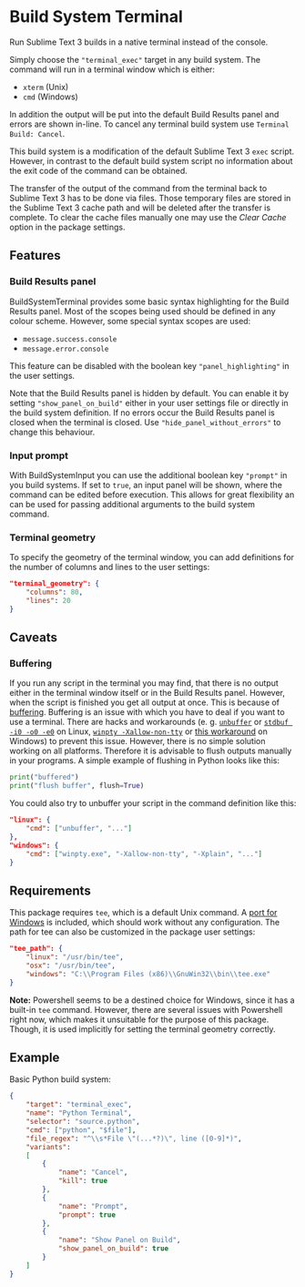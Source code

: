 # Build System Terminal

Run Sublime Text 3 builds in a native terminal instead of the console.

Simply choose the `"terminal_exec"` target in any build system. The command will run in a terminal window which is either:
* `xterm` (Unix)
* `cmd` (Windows)

In addition the output will be put into the default Build Results panel and errors are shown in-line. To cancel any terminal build system use `Terminal Build: Cancel`.

This build system is a modification of the default Sublime Text 3 `exec` script. However, in contrast to the default build system script no information about the exit code of the command can be obtained.

The transfer of the output of the command from the terminal back to Sublime Text 3 has to be done via files. Those temporary files are stored in the Sublime Text 3 cache path and will be deleted after the transfer is complete. To clear the cache files manually one may use the *Clear Cache* option in the package settings.

## Features

### Build Results panel

BuildSystemTerminal provides some basic syntax highlighting for the Build Results panel. Most of the scopes being used should be defined in any colour scheme. However, some special syntax scopes are used:
* `message.success.console`
* `message.error.console`

This feature can be disabled with the boolean key `"panel_highlighting"` in the user settings.

Note that the Build Results panel is hidden by default. You can enable it by setting `"show_panel_on_build"` either in your user settings file or directly in the build system definition. If no errors occur the Build Results panel is closed when the terminal is closed. Use `"hide_panel_without_errors"` to change this behaviour.

### Input prompt

With BuildSystemInput you can use the additional boolean key `"prompt"` in you build systems. If set to `true`, an input panel will be shown, where the command can be edited before execution. This allows for great flexibility an can be used for passing additional arguments to the build system command.

### Terminal geometry

To specify the geometry of the terminal window, you can add definitions for the number of columns and lines to the user settings:

```json
"terminal_geometry": {
    "columns": 80,
    "lines": 20
}
```

## Caveats

### Buffering

If you run any script in the terminal you may find, that there is no output either in the terminal window itself or in the Build Results panel. However, when the script is finished you get all output at once. This is because of [buffering](http://www.pixelbeat.org/programming/stdio_buffering/). Buffering is an issue with which you have to deal if you want to use a terminal. There are hacks and workarounds (e. g. [`unbuffer`](https://linux.die.net/man/1/unbuffer) or [`stdbuf -i0 -o0 -e0`](https://linux.die.net/man/1/stdbuf) on Linux, [`winpty -Xallow-non-tty`](https://github.com/rprichard/winpty/issues/103) or [this workaround](https://gist.github.com/zhangyoufu/be36035e94b8c0dcb1239a3c8b07a3b1) on Windows) to prevent this issue. However, there is no simple solution working on all platforms. Therefore it is advisable to flush outputs manually in your programs. A simple example of flushing in Python looks like this:
```python
print("buffered")
print("flush buffer", flush=True)
```

You could also try to unbuffer your script in the command definition like this:
```json
"linux": {
    "cmd": ["unbuffer", "..."]
},
"windows": {
    "cmd": ["winpty.exe", "-Xallow-non-tty", "-Xplain", "..."]
}
```

## Requirements

This package requires `tee`, which is a default Unix command. A [port for Windows](http://gnuwin32.sourceforge.net/packages/coreutils.htm) is included, which should work without any configuration. The path for tee can also be customized in the package user settings:

```json
"tee_path": {
    "linux": "/usr/bin/tee",
    "osx": "/usr/bin/tee",
    "windows": "C:\\Program Files (x86)\\GnuWin32\\bin\\tee.exe"
}
```

**Note:** Powershell seems to be a destined choice for Windows, since it has a built-in `tee` command. However, there are several issues with Powershell right now, which makes it unsuitable for the purpose of this package. Though, it is used implicitly for setting the terminal geometry correctly.

## Example

Basic Python build system:
```json
{
    "target": "terminal_exec",
    "name": "Python Terminal",
    "selector": "source.python",
    "cmd": ["python", "$file"],
    "file_regex": "^\\s*File \"(...*?)\", line ([0-9]*)",
    "variants":
    [
        {
            "name": "Cancel",
            "kill": true
        },
        {
            "name": "Prompt",
            "prompt": true
        },
        {
            "name": "Show Panel on Build",
            "show_panel_on_build": true
        }
    ]
}
```
